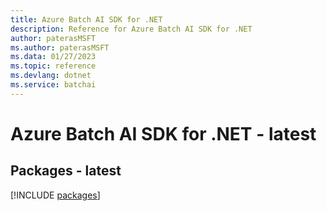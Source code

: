```yaml
---
title: Azure Batch AI SDK for .NET
description: Reference for Azure Batch AI SDK for .NET
author: paterasMSFT
ms.author: paterasMSFT
ms.data: 01/27/2023
ms.topic: reference
ms.devlang: dotnet
ms.service: batchai
---
```

# Azure Batch AI SDK for .NET - latest
## Packages - latest
[!INCLUDE [packages](batch-ai-index.md)]